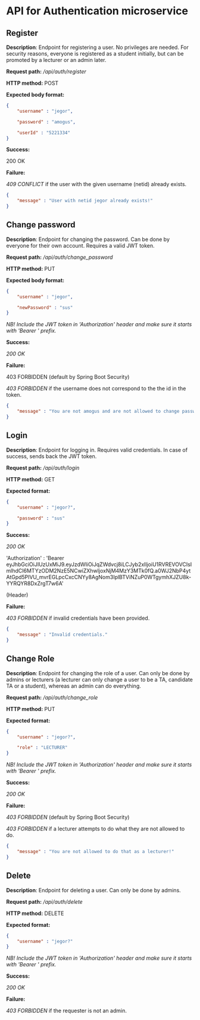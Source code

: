 # API for Authentication microservice

## Register

**Description**: Endpoint for registering a user. No privileges are needed. For security reasons, everyone is registered as a student initially, but can be promoted by a lecturer or an admin later.

**Request path:** */api/auth/register*

**HTTP method:** POST

**Expected body format:**

```json
{
    "username" : "jegor",

    "password" : "amogus",

    "userId" : "5221334"
}
```

**Success:**

200 OK

**Failure:**

_409 CONFLICT_ if the user with the given username (netid) already exists.

```json
{
    "message" : "User with netid jegor already exists!"
}
```


## Change password

**Description**: Endpoint for changing the password. Can be done by everyone for their own account. Requires a valid JWT token.

**Request path:** */api/auth/change_password*

**HTTP method:** PUT

**Expected body format:**

```json
{
    "username" : "jegor",

    "newPassword" : "sus"
}
```

_NB! Include the JWT token in &#39;Authorization&#39; header and make sure it starts with &#39;Bearer &#39; prefix._

**Success:**

_200 OK_

**Failure:**

403 FORBIDDEN (default by Spring Boot Security)

_403 FORBIDDEN_ if the username does not correspond to the the id in the token.

```json
{
    "message" : "You are not amogus and are not allowed to change password!"
}
```


## Login

**Description**: Endpoint for logging in. Requires valid credentials. In case of success, sends back the JWT token.

**Request path:** */api/auth/login*

**HTTP method:** GET

**Expected format:**

```json
{
    "username" : "jegor?",

    "password" : "sus"
}
```

**Success:**

_200 OK_

&#39;Authorization&#39; : &#39;Bearer eyJhbGciOiJIUzUxMiJ9.eyJzdWIiOiJqZWdvcj8iLCJyb2xlIjoiU1RVREVOVCIsImlhdCI6MTYzODM2NzE5NCwiZXhwIjoxNjM4MzY3MTk0fQ.a0WJ2NbP4ytAtGpd5PlVU\_mvrEGLpcCxcCNYy8AgNom3IplBTViNZuP0WTgymhXJZU8k-YYRQYR8DxZrgT7w6A&#39;

(Header)

**Failure:**

_403 FORBIDDEN_ if invalid credentials have been provided.

```json
{
    "message" : "Invalid credentials."
}
```


## Change Role

**Description**: Endpoint for changing the role of a user. Can only be done by admins or lecturers (a lecturer can only change a user to be a TA, candidate TA or a student), whereas an admin can do everything.

**Request path:** */api/auth/change_role*

**HTTP method:** PUT

**Expected format:**

```json
{
    "username" : "jegor?",

    "role" : "LECTURER"
}
```

_NB! Include the JWT token in &#39;Authorization&#39; header and make sure it starts with &#39;Bearer &#39; prefix._

**Success:**

_200 OK_

**Failure:**

_403 FORBIDDEN_ (default by Spring Boot Security)

_403 FORBIDDEN_ if a lecturer attempts to do what they are not allowed to do.

```json
{
    "message" : "You are not allowed to do that as a lecturer!"
}
```


## Delete

**Description**: Endpoint for deleting a user. Can only be done by admins.

**Request path:** */api/auth/delete*

**HTTP method:** DELETE

**Expected format:**

```json
{
    "username" : "jegor?"
}
```

_NB! Include the JWT token in &#39;Authorization&#39; header and make sure it starts with &#39;Bearer &#39; prefix._

**Success:**

_200 OK_

**Failure:**

_403 FORBIDDEN_ if the requester is not an admin.